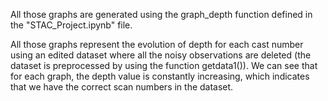 All those graphs are generated using the graph_depth function defined in the "STAC_Project.ipynb" file.

All those graphs represent the evolution of depth for each cast number using an edited dataset where all the noisy observations are deleted (the dataset is preprocessed by using the function getdata1()). We can see that for each graph, the depth value is constantly increasing, which indicates that we have the correct scan numbers in the dataset.